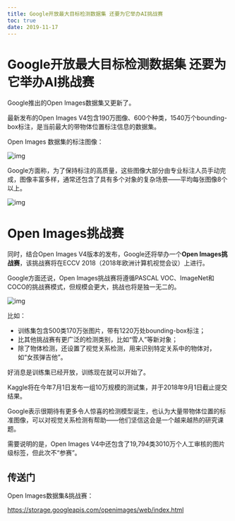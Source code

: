 ```yaml
---
title: Google开放最大目标检测数据集 还要为它举办AI挑战赛
toc: true
date: 2019-11-17
---
```

# Google开放最大目标检测数据集 还要为它举办AI挑战赛


Google推出的Open Images数据集又更新了。

最新发布的Open Images V4包含190万图像、600个种类，1540万个bounding-box标注，是当前最大的带物体位置标注信息的数据集。

Open Images 数据集的标注图像：

![img](https://mmbiz.qpic.cn/mmbiz_png/YicUhk5aAGtBBZ7A1hLxib9Cicvk9JSqGTcdZbibNyuF8YVvBYWDIicK5xI3nJeGvaPApbB4ibl4b31HOiczbWrfibic3Fg/640?wx_fmt=png&tp=webp&wxfrom=5&wx_lazy=1&wx_co=1)

Google方面称，为了保持标注的高质量，这些图像大部分由专业标注人员手动完成，图像丰富多样，通常还包含了具有多个对象的复杂场景——平均每张图像8个以上。

![img](https://mmbiz.qpic.cn/mmbiz_png/YicUhk5aAGtBBZ7A1hLxib9Cicvk9JSqGTciclKuib7V6Mxl3kIXrjpOK9yOZicRPf5siaZZrjIiazaf7qFRHyYk2bGvZQ/640?wx_fmt=png&tp=webp&wxfrom=5&wx_lazy=1&wx_co=1)

# Open Images挑战赛

同时，结合Open Images V4版本的发布，Google还将举办一个**Open Images挑战赛**，该挑战赛将在ECCV 2018（2018年欧洲计算机视觉会议）上进行。

Google方面还说，Open Images挑战赛将遵循PASCAL VOC、ImageNet和COCO的挑战赛模式，但规模会更大，挑战也将是独一无二的。

![img](https://mmbiz.qpic.cn/mmbiz_png/YicUhk5aAGtBBZ7A1hLxib9Cicvk9JSqGTcgFz3ianDePn5NGsaUUDCLU8Xd6icslZQFcr6pEuFaWSQicvXL84dGE4UA/640?wx_fmt=png&tp=webp&wxfrom=5&wx_lazy=1&wx_co=1)

比如：

- 训练集包含500类170万张图片，带有1220万处bounding-box标注；
- 比其他挑战赛有更广泛的检测类别，比如“雪人”等新对象；
- 除了物体检测，还设置了视觉关系检测，用来识别特定关系中的物体对，如“女孩弹吉他”。

好消息是训练集已经开放，训练现在就可以开始了。

Kaggle将在今年7月1日发布一组10万规模的测试集，并于2018年9月1日截止提交结果。

Google表示很期待有更多令人惊喜的检测模型诞生，也认为大量带物体位置的标准图像，可以对视觉关系检测有帮助——他们坚信这会是一个越来越热的研究课题。

需要说明的是，Open Images V4中还包含了19,794类3010万个人工审核的图片级标签，但此次不“参赛”。

## 传送门

Open Images数据集&挑战赛：

https://storage.googleapis.com/openimages/web/index.html
